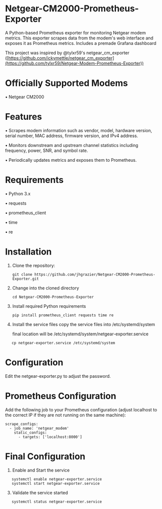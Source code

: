 # Netgear-CM2000-Prometheus-Exporter
A Python-based Prometheus exporter for monitoring Netgear modem metrics. This exporter scrapes data from the modem's web interface and exposes it as Prometheus metrics. Includes a premade Grafana dashboard

This project was inspired by @tylxr59's netgear_cm_exporter ([https://github.com/ickymettle/netgear_cm_exporter](https://github.com/tylxr59/Netgear-Modem-Prometheus-Exporter))

# Officially Supported Modems
 • Netgear CM2000

# Features
 • Scrapes modem information such as vendor, model, hardware version, serial number, MAC address, firmware version, and IPv4 address.
 
 • Monitors downstream and upstream channel statistics including frequency, power, SNR, and symbol rate.
 
 • Periodically updates metrics and exposes them to Prometheus.

# Requirements
 • Python 3.x
 
 • requests
 
 • prometheus_client
 
 • time
 
 • re

# Installation
1. Clone the repository:
   ```
   git clone https://github.com/jhgrazier/Netgear-CM2000-Prometheus-Exporter.git
   ```

3. Change into the cloned directory

   ```
   cd Netgear-CM2000-Prometheus-Exporter
   ```

4. Install required Python requirements
   ```
   pip install prometheus_client requests time re
   ```

6. Install the service files
   copy the service files into /etc/systemd/system

   final location will be /etc/systemd/system/netgear-exporter.service
```   
   cp netgear-exporter.service /etc/systemd/system
```

# Configuration
Edit the netgear-exporter.py to adjust the password.

# Prometheus Configuration
Add the following job to your Prometheus configuration (adjust localhost to the correct IP if they are not running on the same machine):

```
scrape_configs:
  - job_name: 'netgear_modem'
    static_configs:
      - targets: ['localhost:8000']
```

# Final Configuration

1. Enable and Start the service
```
   systemctl enable netgear-exporter.service
   systemctl start netgear-exporter.service
```

3. Validate the service started
```
   systemctl status netgear-exporter.service
```

